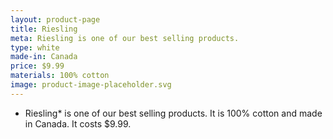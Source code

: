```yaml
---
layout: product-page
title: Riesling
meta: Riesling is one of our best selling products.
type: white
made-in: Canada
price: $9.99
materials: 100% cotton
image: product-image-placeholder.svg
---
```


* Riesling* is one of our best selling products. It is 100% cotton and made in Canada. It costs $9.99.
